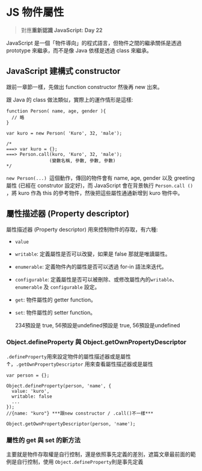 # JS 物件屬性
> 對應**重新認識 JavaScript: Day 22**

JavaScript 是一個「物件導向」的程式語言，但物件之間的繼承關係是透過 prototype 來繼承，而不是像 Java 依樣是透過 class 來繼承。

##  JavaScript 建構式 constructor
跟前一章節一樣，先做出 function constructor 然後再 new 出來。

跟 Java 的 class 做法類似，實際上的運作情形是這樣:
```
function Person( name, age, gender ){
  // 略
}

var kuro = new Person( 'Kuro', 32, 'male');

/*
===> var kuro = {};
===> Person.call(kuro, 'Kuro', 32, 'male');
                (變數名稱, 參數, 參數, 參數)
*/
```

`new Person(...) `這個動作，傳回的物件會有 name, age, gender 以及 greeting 屬性 (已經在 construtor 設定好)，而 JavaScript 會在背景執行 `Person.call ()` ，將 kuro 作為 this 的參考物件，然後把這些屬性通通新增到 kuro 物件中。

## 屬性描述器 (Property descriptor)
屬性描述器 (Property descriptor) 用來控制物件的存取，有六種:
* `value`
* `writable`: 定義屬性是否可以改變，如果是 false 那就是唯讀屬性。
* `enumerable`: 定義物件內的屬性是否可以透過 for-in 語法來迭代。
* `configurable`: 定義屬性是否可以被刪除、或修改屬性內的`writable`、`enumerable` 及 `configurable` 設定。
* `get`: 物件屬性的 getter function。
* `set`: 物件屬性的 setter function。

    234預設是 true, 56預設是undefined預設是 true, 56預設是undefined

### Object.defineProperty 與 Object.getOwnPropertyDescriptor

`.defineProperty`用來設定物件的屬性描述器或是屬性↑，`.getOwnPropertyDescriptor` 用來查看屬性描述器或是屬性

```
var person = {};

Object.defineProperty(person, 'name', {
  value: 'kuro',
  writable: false
  ...
}); 
//{name: "kuro"} ***跟new constructor / .call()不一樣***

Object.getOwnPropertyDescriptor(person, 'name');
```

### 屬性的 get 與 set 的新方法
主要就是物件存取權是自行控制，還是依照事先定義的差別，遮篇文章最前面的範例是自行控制，使用 `Object.defineProperty`則是事先定義
